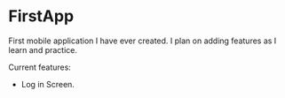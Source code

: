 # FirstApp

First mobile application I have ever created. I plan on adding features as I learn and practice.

Current features:
  - Log in Screen.
